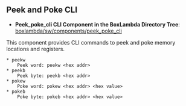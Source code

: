 ## Peek and Poke CLI

- **Peek_poke_cli CLI Component in the BoxLambda Directory Tree**:
  [boxlambda/sw/components/peek_poke_cli](https://github.com/epsilon537/boxlambda/tree/master/sw/components/peek_poke_cli)

This component provides CLI commands to peek and poke memory locations and registers.

```
* peekw
    Peek word: peekw <hex addr>
* peekb
    Peek byte: peekb <hex addr>
* pokew
    Poke word: pokew <hex addr> <hex value>
* pokeb
    Poke byte: pokeb <hex addr> <hex value>
```

